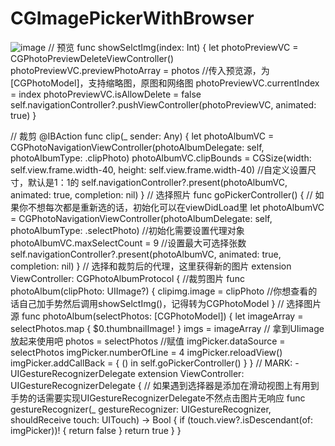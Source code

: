 # CGImagePickerWithBrowser
![image](https://github.com/caoge9/CGImagePickerWithBrowser/CGimge/预览.png) 
// 预览
func showSelctImg(index: Int) {
    let photoPreviewVC = CGPhotoPreviewDeleteViewController()
    photoPreviewVC.previewPhotoArray = photos //传入预览源，为[CGPhotoModel]，支持缩略图，原图和网络图
    photoPreviewVC.currentIndex = index
    photoPreviewVC.isAllowDelete = false
    self.navigationController?.pushViewController(photoPreviewVC, animated: true)
}

// 裁剪
@IBAction func clip(_ sender: Any) {
    let photoAlbumVC = CGPhotoNavigationViewController(photoAlbumDelegate: self, photoAlbumType: .clipPhoto)
    photoAlbumVC.clipBounds = CGSize(width: self.view.frame.width-40, height: self.view.frame.width-40) //自定义设置尺寸，默认是1：1的
    self.navigationController?.present(photoAlbumVC, animated: true, completion: nil)
}
// 选择照片
func  goPickerController() {
    // 如果你不想每次都是重新选的话，初始化可以在viewDidLoad里
    let photoAlbumVC = CGPhotoNavigationViewController(photoAlbumDelegate: self, photoAlbumType: .selectPhoto)    //初始化需要设置代理对象
    photoAlbumVC.maxSelectCount = 9   //设置最大可选择张数
    self.navigationController?.present(photoAlbumVC, animated: true, completion: nil)
}
// 选择和裁剪后的代理，这里获得新的图片
extension ViewController:  CGPhotoAlbumProtocol {
        //裁剪图片
        func photoAlbum(clipPhoto: UIImage?) {
            clipimg.image = clipPhoto //你想查看的话自己加手势然后调用showSelctImg()，记得转为CGPhotoModel
        }
        // 选择图片源
        func photoAlbum(selectPhotos: [CGPhotoModel]) {
            let imageArray = selectPhotos.map { $0.thumbnailImage! }
            imgs = imageArray // 拿到UIimage放起来使用吧
            photos = selectPhotos //赋值
            imgPicker.dataSource = selectPhotos
            imgPicker.numberOfLine = 4
            imgPicker.reloadView()
            imgPicker.addCallBack = { () in
            self.goPickerController()
        }
}
// MARK: - UIGestureRecognizerDelegate
extension ViewController: UIGestureRecognizerDelegate {
// 如果遇到选择器是添加在滑动视图上有用到手势的话需要实现UIGestureRecognizerDelegate不然点击图片无响应
func gestureRecognizer(_ gestureRecognizer: UIGestureRecognizer, shouldReceive touch: UITouch) -> Bool {
        if (touch.view?.isDescendant(of: imgPicker))! {
             return false
        }
             return true
        }
}
